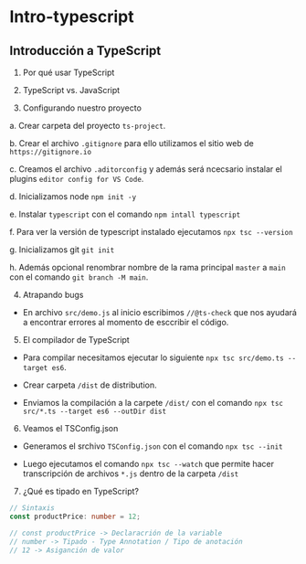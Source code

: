 # **Intro-typescript**

## __Introducción a TypeScript__

1. Por qué usar TypeScript

2. TypeScript vs. JavaScript

3. Configurando nuestro proyecto

  a. Crear carpeta del proyecto `ts-project`.

  b.  Crear el archivo `.gitignore` para ello utilizamos el sitio web de `https://gitignore.io`

  c. Creamos el archivo `.aditorconfig` y además será ncecsario instalar el plugins `editor config for VS Code`.

  d. Inicializamos node `npm init -y`

  e. Instalar `typescript` con el comando `npm intall typescript`

  f. Para ver la versión de typescript instalado ejecutamos `npx tsc --version` <!--// Version 5.5.4 //-->

  g. Inicializamos git `git init`

  h. Además opcional renombrar nombre de la rama principal `master` a `main` con el comando `git branch -M main`.

4. Atrapando bugs

  - En archivo `src/demo.js` al inicio escribimos `//@ts-check` que nos ayudará a encontrar errores al momento de esccribir el código.

5. El compilador de TypeScript

  - Para compilar necesitamos ejecutar lo siguiente `npx tsc src/demo.ts --target es6`.

  - Crear carpeta `/dist` de distribution.

  - Enviamos la compilación a la carpete `/dist/` con el comando `npx tsc src/*.ts --target es6 --outDir dist` 

6. Veamos el TSConfig.json

  - Generamos el srchivo `TSConfig.json` con el comando `npx tsc --init`

  - Luego ejecutamos el comando `npx tsc --watch` que permite hacer transcripción de archivos `*.js` dentro de la carpeta `/dist`

7. ¿Qué es tipado en TypeScript?

```ts
// Sintaxis
const productPrice: number = 12; 

// const productPrice -> Declaracrión de la variable
// number -> Tipado - Type Annotation / Tipo de anotación
// 12 -> Asiganción de valor

```
